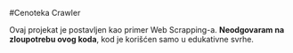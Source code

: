 #Cenoteka Crawler

Ovaj projekat je postavljen kao primer Web Scrapping-a. **Neodgovaram na zloupotrebu ovog koda**, kod je korišćen samo u edukativne svrhe.